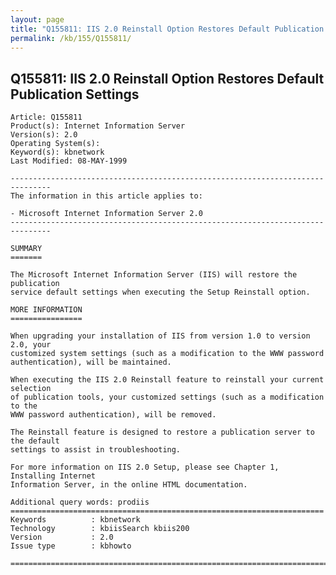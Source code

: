 ```yaml
---
layout: page
title: "Q155811: IIS 2.0 Reinstall Option Restores Default Publication Settings"
permalink: /kb/155/Q155811/
---
```


## Q155811: IIS 2.0 Reinstall Option Restores Default Publication Settings

	Article: Q155811
	Product(s): Internet Information Server
	Version(s): 2.0
	Operating System(s): 
	Keyword(s): kbnetwork
	Last Modified: 08-MAY-1999
	
	-------------------------------------------------------------------------------
	The information in this article applies to:
	
	- Microsoft Internet Information Server 2.0 
	-------------------------------------------------------------------------------
	
	SUMMARY
	=======
	
	The Microsoft Internet Information Server (IIS) will restore the publication
	service default settings when executing the Setup Reinstall option.
	
	MORE INFORMATION
	================
	
	When upgrading your installation of IIS from version 1.0 to version 2.0, your
	customized system settings (such as a modification to the WWW password
	authentication), will be maintained.
	
	When executing the IIS 2.0 Reinstall feature to reinstall your current selection
	of publication tools, your customized settings (such as a modification to the
	WWW password authentication), will be removed.
	
	The Reinstall feature is designed to restore a publication server to the default
	settings to assist in troubleshooting.
	
	For more information on IIS 2.0 Setup, please see Chapter 1, Installing Internet
	Information Server, in the online HTML documentation.
	
	Additional query words: prodiis
	======================================================================
	Keywords          : kbnetwork 
	Technology        : kbiisSearch kbiis200
	Version           : 2.0
	Issue type        : kbhowto
	
	=============================================================================
	
